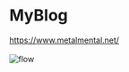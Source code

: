 # MyBlog
https://www.metalmental.net/<br><br>
![flow](https://github.com/Flupinochan/MyBlog/assets/140839406/4014ed1b-bdf1-413e-853b-a34750ccf19a)
